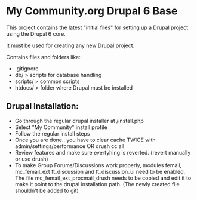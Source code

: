 # My Community.org Drupal 6 Base

This project contains the latest "initial files" for setting up a Drupal project using the Drupal 6 core.

It must be used for creating any new Drupal project.

Contains files and folders like:

* .gitignore
* db/ > scripts for database handling
* scripts/ > common scripts
* htdocs/ > folder where Drupal must be installed

## Drupal Installation:

* Go through the regular drupal installer at /install.php
* Select "My Community" install profile
* Follow the regular install steps
* Once you are done.. you have to clear cache TWICE with admin/settings/performance OR drush cc all
* Review features and make sure evertyhing is reverted. (revert manually or use drush)
* To make Group Forums/Discussions work properly, modules femail, mc_femail_ext ft_discussion and ft_discussion_ui need to be enabled. The file mc_femail_ext_procmail_drush needs to be copied and edit it to make it point to the drupal installation path. (The newly created file shouldn't be added to git)
